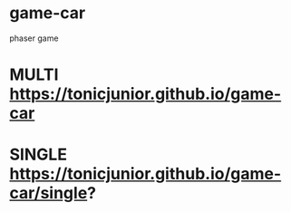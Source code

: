 # game-car
phaser game

# MULTI https://tonicjunior.github.io/game-car
# SINGLE https://tonicjunior.github.io/game-car/single?
